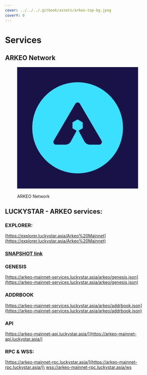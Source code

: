 ```yaml
---
cover: ../../../.gitbook/assets/arkeo-top-bg.jpeg
coverY: 0
---
```


# Services

## ARKEO Network

<figure><img src="../../../.gitbook/assets/ARKEO.jpg" alt=""><figcaption><p>ARKEO Network</p></figcaption></figure>

## LUCKYSTAR - ARKEO services:

### EXPLORER:&#x20;

[https://explorer.luckystar.asia/Arkeo%20Mainnet](https://explorer.luckystar.asia/Arkeo%20Mainnet)

### [SNAPSHOT link](snapshot.md)

### GENESIS&#x20;

[https://arkeo-mainnet-services.luckystar.asia/arkeo/genesis.json](https://arkeo-mainnet-services.luckystar.asia/arkeo/genesis.json)

### ADDRBOOK

[https://arkeo-mainnet-services.luckystar.asia/arkeo/addrbook.json](https://arkeo-mainnet-services.luckystar.asia/arkeo/addrbook.json)

### API

&#x20;[https://arkeo-mainnet-api.luckystar.asia/](https://arkeo-mainnet-api.luckystar.asia/)

### RPC & WSS:

[https://arkeo-mainnet-rpc.luckystar.asia/](https://arkeo-mainnet-rpc.luckystar.asia/)\
[wss://arkeo-mainnet-rpc.luckystar.asia/ws](wss://arkeo-mainnet-rpc.luckystar.asia/ws)
